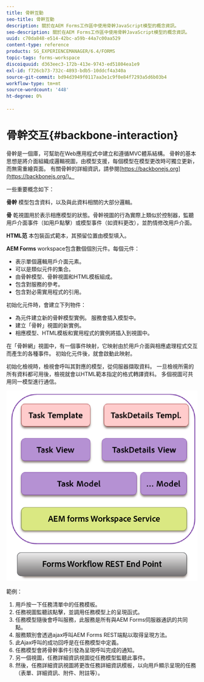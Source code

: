 ```yaml
---
title: 骨幹互動
seo-title: 骨幹互動
description: 關於在AEM Forms工作區中使用骨幹JavaScript模型的概念資訊。
seo-description: 關於在AEM Forms工作區中使用骨幹JavaScript模型的概念資訊。
uuid: c70da848-e514-42bc-a59b-44a7c00aa529
content-type: reference
products: SG_EXPERIENCEMANAGER/6.4/FORMS
topic-tags: forms-workspace
discoiquuid: d363eec3-172b-413e-9743-ed51804ea1e9
exl-id: f726cb73-732c-4893-bdb5-10ddcf4a340a
source-git-commit: bd94d3949f0117aa3e1c9f0e84f7293a5d6b03b4
workflow-type: tm+mt
source-wordcount: '448'
ht-degree: 0%

---
```


# 骨幹交互{#backbone-interaction}

骨幹是一個庫，可幫助在Web應用程式中建立和遵循MVC體系結構。 骨幹的基本思想是將介面組織成邏輯視圖，由模型支援，每個模型在模型更改時可獨立更新，而無需重繪頁面。 有關骨幹的詳細資訊，請參閱[https://backbonejs.org](https://backbonejs.org/)。

一些重要概念如下：

**骨幹** 模型包含資料，以及與此資料相關的大部分邏輯。

**骨** 乾視圖用於表示相應模型的狀態。骨幹視圖的行為實際上類似於控制器，監聽用戶介面事件（如用戶點擊）或模型事件（如資料更改），並酌情修改用戶介面。

**HTML范** 本包裝函式範本，其預留位置由模型填入。

**AEM Forms** workspace包含數個個別元件。每個元件：

* 表示單個邏輯用戶介面元素。
* 可以是類似元件的集合。
* 由骨幹模型、骨幹視圖和HTML模板組成。
* 包含對服務的參考。
* 包含對必需實用程式的引用。

初始化元件時，會建立下列物件：

* 為元件建立新的骨幹模型實例。 服務會插入模型中。
* 建立「骨幹」視圖的新實例。
* 相應模型、HTML模板和實用程式的實例將插入到視圖中。

在「骨幹網」視圖中，有一個事件映射，它映射由於用戶介面與相應處理程式交互而產生的各種事件。 初始化元件後，就會啟動此映射。

初始化檢視時，檢視會呼叫其對應的模型，從伺服器擷取資料。 一旦檢視所需的所有資料都可用後，檢視就會以HTML範本指定的格式轉譯資料。 多個視圖可共用同一模型進行通信。

![](do-not-localize/aem_forms_workflow.png)

範例：

1. 用戶按一下任務清單中的任務模板。
1. 任務視圖監聽該點擊，並調用任務模型上的呈現函式。
1. 任務模型隨後會呼叫服務，此服務是所有與AEM Forms伺服器通訊的共同點。
1. 服務類別會透過ajax呼叫AEM Forms REST端點以取得呈現方法。
1. 此Ajax呼叫的成功回呼是在任務模型中定義。
1. 任務模型會將骨幹事件引發為呈現呼叫完成的通知。
1. 另一個視圖，任務詳細資訊視圖從任務模型監聽此事件。
1. 然後，任務詳細資訊視圖將更改任務詳細資訊模板，以向用戶顯示呈現的任務（表單、詳細資訊、附件、附註等）。
